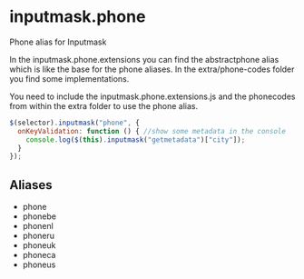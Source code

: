 # inputmask.phone
Phone alias for Inputmask


In the inputmask.phone.extensions you can find the abstractphone alias which is like the base for the phone aliases.
In the extra/phone-codes folder you find some implementations.

You need to include the inputmask.phone.extensions.js and the phonecodes from within the extra folder to use the phone alias.


```javascript
$(selector).inputmask("phone", {
  onKeyValidation: function () { //show some metadata in the console
    console.log($(this).inputmask("getmetadata")["city"]);
  }
});
```


## Aliases
- phone
- phonebe
- phonenl
- phoneru
- phoneuk
- phoneca
- phoneus
